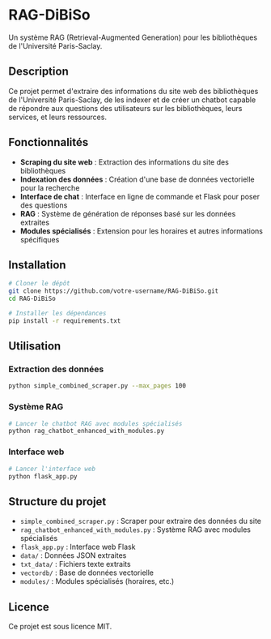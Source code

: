 # RAG-DiBiSo

Un système RAG (Retrieval-Augmented Generation) pour les bibliothèques de l'Université Paris-Saclay.

## Description

Ce projet permet d'extraire des informations du site web des bibliothèques de l'Université Paris-Saclay, de les indexer et de créer un chatbot capable de répondre aux questions des utilisateurs sur les bibliothèques, leurs services, et leurs ressources.

## Fonctionnalités

- **Scraping du site web** : Extraction des informations du site des bibliothèques
- **Indexation des données** : Création d'une base de données vectorielle pour la recherche
- **Interface de chat** : Interface en ligne de commande et Flask pour poser des questions
- **RAG** : Système de génération de réponses basé sur les données extraites
- **Modules spécialisés** : Extension pour les horaires et autres informations spécifiques

## Installation

```bash
# Cloner le dépôt
git clone https://github.com/votre-username/RAG-DiBiSo.git
cd RAG-DiBiSo

# Installer les dépendances
pip install -r requirements.txt
```

## Utilisation

### Extraction des données

```bash
python simple_combined_scraper.py --max_pages 100
```

### Système RAG

```bash
# Lancer le chatbot RAG avec modules spécialisés
python rag_chatbot_enhanced_with_modules.py
```

### Interface web

```bash
# Lancer l'interface web
python flask_app.py
```

## Structure du projet

- `simple_combined_scraper.py` : Scraper pour extraire des données du site
- `rag_chatbot_enhanced_with_modules.py` : Système RAG avec modules spécialisés
- `flask_app.py` : Interface web Flask
- `data/` : Données JSON extraites
- `txt_data/` : Fichiers texte extraits
- `vectordb/` : Base de données vectorielle
- `modules/` : Modules spécialisés (horaires, etc.)

## Licence

Ce projet est sous licence MIT.